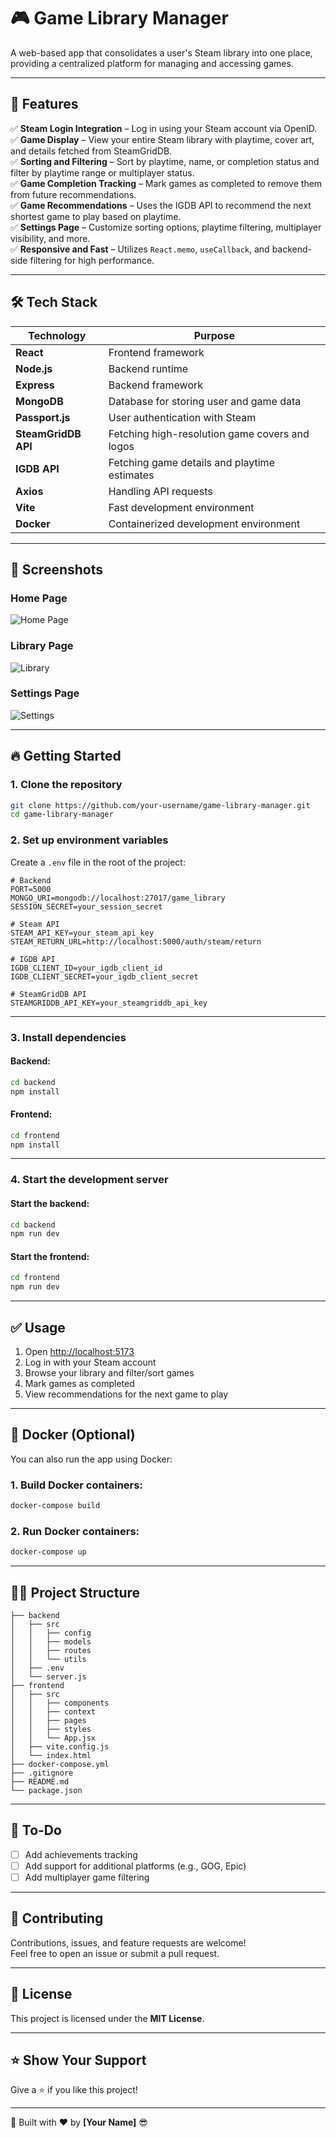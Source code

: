 # 🎮 Game Library Manager

A web-based app that consolidates a user's Steam library into one place, providing a centralized platform for managing and accessing games.

---

## 🚀 **Features**

✅ **Steam Login Integration** – Log in using your Steam account via OpenID.  
✅ **Game Display** – View your entire Steam library with playtime, cover art, and details fetched from SteamGridDB.  
✅ **Sorting and Filtering** – Sort by playtime, name, or completion status and filter by playtime range or multiplayer status.  
✅ **Game Completion Tracking** – Mark games as completed to remove them from future recommendations.  
✅ **Game Recommendations** – Uses the IGDB API to recommend the next shortest game to play based on playtime.  
✅ **Settings Page** – Customize sorting options, playtime filtering, multiplayer visibility, and more.  
✅ **Responsive and Fast** – Utilizes `React.memo`, `useCallback`, and backend-side filtering for high performance.

---

## 🛠️ **Tech Stack**

| Technology          | Purpose                                        |
| ------------------- | ---------------------------------------------- |
| **React**           | Frontend framework                             |
| **Node.js**         | Backend runtime                                |
| **Express**         | Backend framework                              |
| **MongoDB**         | Database for storing user and game data        |
| **Passport.js**     | User authentication with Steam                 |
| **SteamGridDB API** | Fetching high-resolution game covers and logos |
| **IGDB API**        | Fetching game details and playtime estimates   |
| **Axios**           | Handling API requests                          |
| **Vite**            | Fast development environment                   |
| **Docker**          | Containerized development environment          |

---

## 📸 **Screenshots**

### Home Page

![Home Page](./screenshots/home.png)

### Library Page

![Library](./screenshots/library.png)

### Settings Page

![Settings](./screenshots/settings.png)

---

## 🔥 **Getting Started**

### 1. **Clone the repository**

```sh
git clone https://github.com/your-username/game-library-manager.git
cd game-library-manager
```

### 2. **Set up environment variables**

Create a `.env` file in the root of the project:

```plaintext
# Backend
PORT=5000
MONGO_URI=mongodb://localhost:27017/game_library
SESSION_SECRET=your_session_secret

# Steam API
STEAM_API_KEY=your_steam_api_key
STEAM_RETURN_URL=http://localhost:5000/auth/steam/return

# IGDB API
IGDB_CLIENT_ID=your_igdb_client_id
IGDB_CLIENT_SECRET=your_igdb_client_secret

# SteamGridDB API
STEAMGRIDDB_API_KEY=your_steamgriddb_api_key
```

---

### 3. **Install dependencies**

#### Backend:

```sh
cd backend
npm install
```

#### Frontend:

```sh
cd frontend
npm install
```

---

### 4. **Start the development server**

#### Start the backend:

```sh
cd backend
npm run dev
```

#### Start the frontend:

```sh
cd frontend
npm run dev
```

---

## ✅ **Usage**

1. Open [http://localhost:5173](http://localhost:5173)
2. Log in with your Steam account
3. Browse your library and filter/sort games
4. Mark games as completed
5. View recommendations for the next game to play

---

## 🚀 **Docker (Optional)**

You can also run the app using Docker:

### 1. **Build Docker containers:**

```sh
docker-compose build
```

### 2. **Run Docker containers:**

```sh
docker-compose up
```

---

## 👨‍💻 **Project Structure**

```
├── backend
│   ├── src
│   │   ├── config
│   │   ├── models
│   │   ├── routes
│   │   └── utils
│   ├── .env
│   └── server.js
├── frontend
│   ├── src
│   │   ├── components
│   │   ├── context
│   │   ├── pages
│   │   ├── styles
│   │   └── App.jsx
│   ├── vite.config.js
│   └── index.html
├── docker-compose.yml
├── .gitignore
├── README.md
└── package.json
```

---

## 🚧 **To-Do**

- [ ] Add achievements tracking
- [ ] Add support for additional platforms (e.g., GOG, Epic)
- [ ] Add multiplayer game filtering

---

## 🙌 **Contributing**

Contributions, issues, and feature requests are welcome!  
Feel free to open an issue or submit a pull request.

---

## 📄 **License**

This project is licensed under the **MIT License**.

---

## ⭐ **Show Your Support**

Give a ⭐ if you like this project!

---

👾 Built with ❤️ by **[Your Name]** 😎
